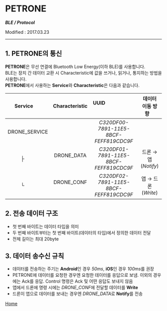 # PETRONE

***BLE / Protocol***

Modified : 2017.03.23

---


**1. PETRONE의 통신**
-----------------
**PETRONE**은 무선 연결에 Bluetooth Low Energy(이하 BLE)를 사용합니다.<br>
BLE는 장치 간 데이터 교환 시 Characteristic에 값을 쓰거나, 읽거나, 통지하는 방법을 사용합니다.<br>
**PETRONE**에서 사용하는 **Service**와 **Characteristic**은 다음과 같습니다.

| Service        | Characteristic | UUID                                   | 데이터 이동 방향      |
|:--------------:|:--------------:|:--------------------------------------:|:---------------------:|
| DRONE_SERVICE  |                | *C320DF00-7891-11E5-8BCF-FEFF819CDC9F* |                       |
|   ├           | DRONE_DATA     | *C320DF01-7891-11E5-8BCF-FEFF819CDC9F* | 드론 → 앱 (*Notify*) |
|   └           | DRONE_CONF     | *C320DF02-7891-11E5-8BCF-FEFF819CDC9F* | 앱 → 드론 (*Write*)  |



**2. 전송 데이터 구조**
-----------------

- 첫 번째 바이트는 데이터 타입을 의미
- 두 번째 바이트부터는 첫 번째 바이트(데이터의 타입)에서 정의한 데이터 전달
- 전체 길이는 최대 20byte



**3. 데이터 송수신 규칙**
-----------------

- 데이터를 전송하는 주기는 **Android**인 경우 *50ms*, **iOS**인 경우 *100ms*를 권장
- PETRONE에 데이터를 요청한 경우엔 요청한 데이터를 응답으로 보냄. 이외의 경우에는 Ack를 응답. Control 명령은 Ack 및 어떤 응답도 보내지 않음
- 앱에서 드론에 명령 시에는 *DRONE_CONF*에 전달할 데이터를 **Write**
- 드론이 앱으로 데이터를 보내는 경우엔 *DRONE_DATA*로 **Notify**를 전송


	
[Home](README.md)
